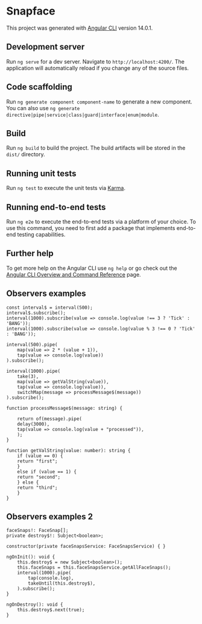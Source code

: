 # Snapface

This project was generated with [Angular CLI](https://github.com/angular/angular-cli) version 14.0.1.

## Development server

Run `ng serve` for a dev server. Navigate to `http://localhost:4200/`. The application will automatically reload if you change any of the source files.

## Code scaffolding

Run `ng generate component component-name` to generate a new component. You can also use `ng generate directive|pipe|service|class|guard|interface|enum|module`.

## Build

Run `ng build` to build the project. The build artifacts will be stored in the `dist/` directory.

## Running unit tests

Run `ng test` to execute the unit tests via [Karma](https://karma-runner.github.io).

## Running end-to-end tests

Run `ng e2e` to execute the end-to-end tests via a platform of your choice. To use this command, you need to first add a package that implements end-to-end testing capabilities.

## Further help

To get more help on the Angular CLI use `ng help` or go check out the [Angular CLI Overview and Command Reference](https://angular.io/cli) page.


## Observers examples

    const interval$ = interval(500);
    interval$.subscribe();
    interval(1000).subscribe(value => console.log(value !== 3 ? 'Tick' : 'BANG'));
    interval(1000).subscribe(value => console.log(value % 3 !== 0 ? 'Tick' : 'BANG'));

    interval(500).pipe(
        map(value => 2 * (value + 1)),
        tap(value => console.log(value))
    ).subscribe();

    interval(1000).pipe(
        take(3),
        map(value => getValString(value)),
        tap(value => console.log(value)),
        switchMap(message => processMessage$(message))
    ).subscribe();

    function processMessage$(message: string) {
        
        return of(message).pipe(
        delay(3000),
        tap(value => console.log(value + "processed")),
        );
    }

    function getValString(value: number): string {
        if (value == 0) {
        return "first";
        }
        else if (value == 1) {
        return "second";
        } else {
        return "third";
        }
    }

## Observers examples 2

    faceSnaps!: FaceSnap[];
    private destroy$!: Subject<boolean>;

    constructor(private faceSnapsService: FaceSnapsService) { }

    ngOnInit(): void {
        this.destroy$ = new Subject<boolean>();
        this.faceSnaps = this.faceSnapsService.getAllFaceSnaps();
        interval(1000).pipe(
            tap(console.log),
            takeUntil(this.destroy$),
        ).subscribe();
    }

    ngOnDestroy(): void {
        this.destroy$.next(true);
    }